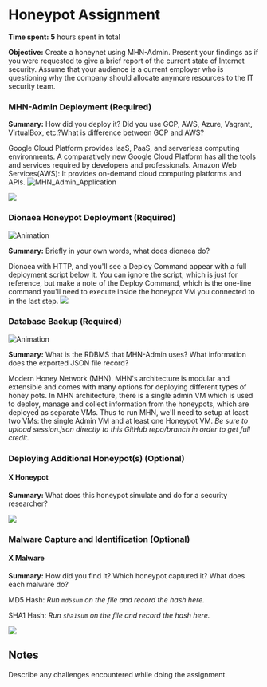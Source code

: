 # Honeypot Assignment

**Time spent:** **5** hours spent in total

**Objective:** Create a honeynet using MHN-Admin. Present your findings as if you were requested to give a brief report of the current state of Internet security. Assume that your audience is a current employer who is questioning why the company should allocate anymore resources to the IT security team.

### MHN-Admin Deployment (Required)

**Summary:** How did you deploy it? Did you use GCP, AWS, Azure, Vagrant, VirtualBox, etc.?What is difference between GCP and AWS?


Google Cloud Platform provides IaaS, PaaS, and serverless computing environments. A comparatively new Google Cloud Platform has all the tools and services required by developers and professionals. Amazon Web Services(AWS): It provides on-demand cloud computing platforms and APIs.
![MHN_Admin_Application](https://user-images.githubusercontent.com/111730072/205549082-ef4da64a-009c-449e-b28b-18f2a9dc82f7.gif)

<img src="mhn-admin.gif">

### Dionaea Honeypot Deployment (Required)
![Animation](https://user-images.githubusercontent.com/111730072/205549529-11413fa2-92b5-43df-a6ed-33fef7946332.gif)

**Summary:** Briefly in your own words, what does dionaea do?


Dionaea with HTTP, and you'll see a Deploy Command appear with a full deployment script below it. You can ignore the script, which is just for reference, but make a note of the Deploy Command, which is the one-line command you'll need to execute inside the honeypot VM you connected to in the last step.
<img src="dionaea-honeypot.gif">

### Database Backup (Required) 
![Animation](https://user-images.githubusercontent.com/111730072/205549894-b63e7c5d-e29a-4820-b154-64c18b9bf305.gif)

**Summary:** What is the RDBMS that MHN-Admin uses? What information does the exported JSON file record?


Modern Honey Network (MHN). MHN's architecture is modular and extensible and comes with many options for deploying different types of honey pots. In MHN architecture, there is a single admin VM which is used to deploy, manage and collect information from the honeypots, which are deployed as separate VMs. Thus to run MHN, we'll need to setup at least two VMs: the single Admin VM and at least one Honeypot VM.
*Be sure to upload session.json directly to this GitHub repo/branch in order to get full credit.*

### Deploying Additional Honeypot(s) (Optional)

#### X Honeypot

**Summary:** What does this honeypot simulate and do for a security researcher?

<img src="x-honeypot.gif">

### Malware Capture and Identification (Optional)

#### X Malware

**Summary:** How did you find it? Which honeypot captured it? What does each malware do?

MD5 Hash: *Run `md5sum` on the file and record the hash here.*

SHA1 Hash: *Run `sha1sum` on the file and record the hash here.*

<img src="x-malware.gif">

## Notes

Describe any challenges encountered while doing the assignment.
